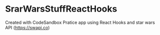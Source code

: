 # SrarWarsStuffReactHooks
Created with CodeSandbox
Pratice app using React Hooks and star wars API (https://swapi.co)
